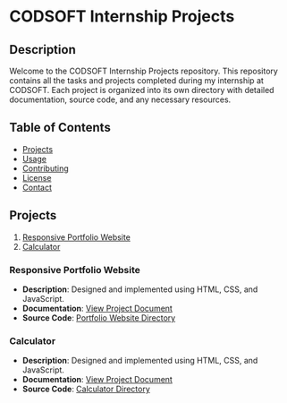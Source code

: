 # CODSOFT Internship Projects

## Description
Welcome to the CODSOFT Internship Projects repository. This repository contains all the tasks and projects completed during my internship at CODSOFT. Each project is organized into its own directory with detailed documentation, source code, and any necessary resources.

## Table of Contents
- [Projects](#projects)
- [Usage](#usage)
- [Contributing](#contributing)
- [License](#license)
- [Contact](#contact)

## Projects
1. [Responsive Portfolio Website](#responsive-portfolio-website)
2. [Calculator](#calculator)

### Responsive Portfolio Website
- **Description**: Designed and implemented using HTML, CSS, and JavaScript.
- **Documentation**: [View Project Document](path/to/portfolio.pdf)
- **Source Code**: [Portfolio Website Directory](./responsive-portfolio-website)

### Calculator
- **Description**: Designed and implemented using HTML, CSS, and JavaScript.
- **Documentation**: [View Project Document](path/to/calculator.pdf)
- **Source Code**: [Calculator Directory](./calculator)

